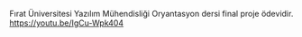 Fırat Üniversitesi Yazılım Mühendisliği Oryantasyon dersi final proje ödevidir.
https://youtu.be/IgCu-Wpk404

